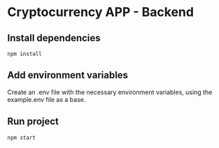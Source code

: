 # Cryptocurrency APP - Backend

## Install dependencies
```npm install```

## Add environment variables
Create an .env file with the necessary environment variables, using the example.env file as a base.

## Run project
```npm start```

